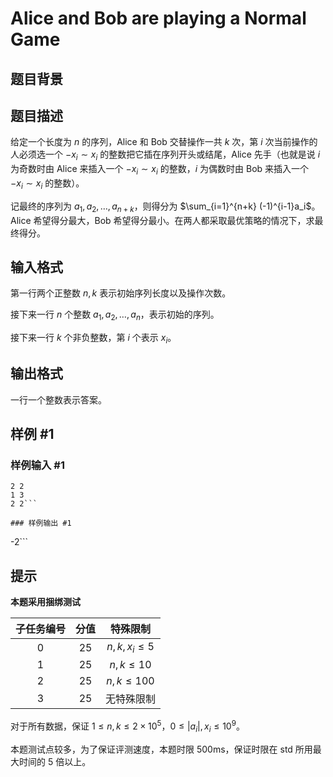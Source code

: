 # Alice and Bob are playing a Normal Game

## 题目背景



## 题目描述

给定一个长度为 $n$ 的序列，Alice 和 Bob 交替操作一共 $k$ 次，第 $i$ 次当前操作的人必须选一个 $-x_i \sim x_i$ 的整数把它插在序列开头或结尾，Alice 先手（也就是说 $i$ 为奇数时由 Alice 来插入一个 $-x_i\sim x_i$ 的整数，$i$ 为偶数时由 Bob 来插入一个 $-x_i\sim x_i$ 的整数）。

记最终的序列为 $a_1,a_2,\dots,a_{n+k}$，则得分为 $\sum_{i=1}^{n+k} (-1)^{i-1}a_i$。Alice 希望得分最大，Bob 希望得分最小。在两人都采取最优策略的情况下，求最终得分。

## 输入格式

第一行两个正整数 $n,k$ 表示初始序列长度以及操作次数。

接下来一行 $n$ 个整数 $a_1,a_2,\dots,a_n$，表示初始的序列。

接下来一行 $k$ 个非负整数，第 $i$ 个表示 $x_i$。

## 输出格式

一行一个整数表示答案。

## 样例 #1

### 样例输入 #1
```
2 2
1 3
2 2```

### 样例输出 #1

```
-2```

## 提示

**本题采用捆绑测试**

| 子任务编号 | 分值 | 特殊限制 |
| :----------: | :----------: | :----------: |
| $0$ | $25$ | $n,k,x_i\le 5$ |
| $1$ | $25$ | $n,k\le 10$ |
| $2$ | $25$ | $n,k\le 100$ |
| $3$ | $25$ | 无特殊限制 |

对于所有数据，保证 $1\le n,k\le 2\times 10^5$，$0\le |a_i|,x_i\le 10^9$。

本题测试点较多，为了保证评测速度，本题时限 500ms，保证时限在 std 所用最大时间的 5 倍以上。
